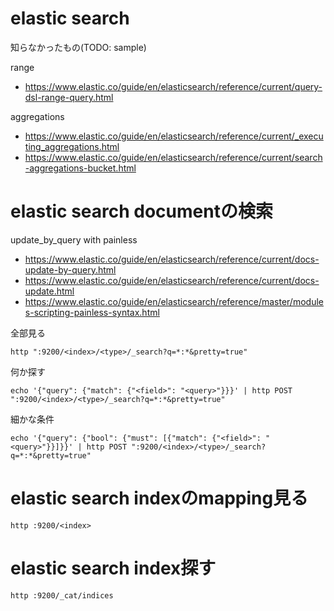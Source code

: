 # elastic search

知らなかったもの(TODO: sample)

range

- https://www.elastic.co/guide/en/elasticsearch/reference/current/query-dsl-range-query.html

aggregations

- https://www.elastic.co/guide/en/elasticsearch/reference/current/_executing_aggregations.html
- https://www.elastic.co/guide/en/elasticsearch/reference/current/search-aggregations-bucket.html

# elastic search documentの検索

update_by_query with painless

- https://www.elastic.co/guide/en/elasticsearch/reference/current/docs-update-by-query.html
- https://www.elastic.co/guide/en/elasticsearch/reference/current/docs-update.html
- https://www.elastic.co/guide/en/elasticsearch/reference/master/modules-scripting-painless-syntax.html

全部見る

```
http ":9200/<index>/<type>/_search?q=*:*&pretty=true"
```

何か探す

```
echo '{"query": {"match": {"<field>": "<query>"}}}' | http POST ":9200/<index>/<type>/_search?q=*:*&pretty=true"
```

細かな条件

```
echo '{"query": {"bool": {"must": [{"match": {"<field>": "<query>"}}]}}' | http POST ":9200/<index>/<type>/_search?q=*:*&pretty=true"
```

# elastic search indexのmapping見る

```
http :9200/<index>
```

# elastic search index探す

```
http :9200/_cat/indices
```
